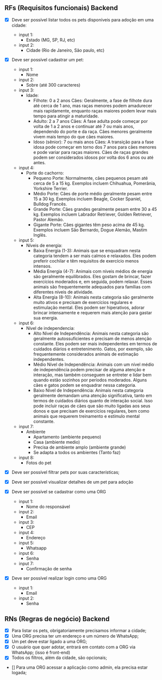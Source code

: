 ## RFs (Requisitos funcionais) Backend

- [x] Deve ser possível listar todos os pets disponíveis para adoção em uma cidade:
  - input 1:
    - Estado (MG, SP, RJ, etc)
  - input 2:
    - Cidade (Rio de Janeiro, São paulo, etc)
- [x] Deve ser possível cadastrar um pet:

  - input 1:
    - Nome
  - input 2:
    - Sobre (até 300 caracteres)
  - input 3:
    - Idade:
      - Filhote: 0 a 2 anos
        Cães: Geralmente, a fase de filhote dura até cerca de 1 ano, mas raças menores podem amadurecer mais rapidamente, enquanto raças maiores podem levar mais tempo para atingir a maturidade.
      - Adulto: 2 a 7 anos
        Cães: A fase adulta pode começar por volta de 1 a 2 anos e continuar até 7 ou mais anos, dependendo do porte e da raça. Cães menores geralmente vivem mais tempo do que cães maiores.
      - Idoso (sênior): 7 ou mais anos
        Cães: A transição para a fase idosa pode começar em torno dos 7 anos para cães menores e pode variar para raças maiores. Cães de raças grandes podem ser considerados idosos por volta dos 6 anos ou até antes.
  - input 4:
    - Porte do cachorro:
      - Pequeno Porte:
        Normalmente, cães pequenos pesam até cerca de 5 a 15 kg. Exemplos incluem Chihuahua, Pomerânia, Yorkshire Terrier.
      - Médio Porte:
        Cães de porte médio geralmente pesam entre 15 a 30 kg. Exemplos incluem Beagle, Cocker Spaniel, Bulldog Francês.
      - Grande Porte:
        Cães grandes geralmente pesam entre 30 a 45 kg. Exemplos incluem Labrador Retriever, Golden Retriever, Pastor Alemão.
      - Gigante Porte:
        Cães gigantes têm peso acima de 45 kg. Exemplos incluem São Bernardo, Dogue Alemão, Mastim Inglês.
  - input 5:
    - Níveis de energia:
      - Baixa Energia (1-3):
        Animais que se enquadram nesta categoria tendem a ser mais calmos e relaxados. Eles podem preferir cochilar e têm requisitos de exercício menos intensos.
      - Média Energia (4-7):
        Animais com níveis médios de energia são geralmente equilibrados. Eles gostam de brincar, fazer exercícios moderados e, em seguida, podem relaxar. Esses animais são frequentemente adequados para famílias com diferentes níveis de atividade.
      - Alta Energia (8-10):
        Animais nesta categoria são geralmente muito ativos e precisam de exercícios regulares e estimulação mental. Eles podem ser hiperativos, adorar brincar intensamente e requerem mais atenção para gastar sua energia.
  - input 6:
    - Nivel de independencia:
      - Alto Nível de Independência:
        Animais nesta categoria são geralmente autossuficientes e precisam de menos atenção constante. Eles podem ser mais independentes em termos de cuidados diários e entretenimento. Gatos, por exemplo, são frequentemente considerados animais de estimação independentes.
      - Médio Nível de Independência:
        Animais com um nível médio de independência podem precisar de alguma atenção e interação, mas também conseguem se entreter e lidar bem quando estão sozinhos por períodos moderados. Alguns cães e gatos podem se enquadrar nessa categoria.
      - Baixo Nível de Independência:
        Animais nesta categoria geralmente demandam uma atenção significativa, tanto em termos de cuidados diários quanto de interação social. Isso pode incluir raças de cães que são muito ligadas aos seus donos e que precisam de exercícios regulares, bem como animais que requerem treinamento e estímulo mental constante.
  - input 7:
    - Ambiente
      - Apartamento (ambiente pequeno)
      - Casa (ambiente medio)
      - Precisa de ambiente amplo (ambiente grande)
      - Se adapta a todos os ambientes (Tanto faz)
  - input 8:
    - Fotos do pet

- [x] Deve ser possível filtrar pets por suas características;
- [x] Deve ser possível visualizar detalhes de um pet para adoção
- [x] Deve ser possível se cadastrar como uma ORG
  - input 1:
    - Nome do responsável
  - input 2:
    - Email
  - input 3:
    - CEP
  - input 4:
    - Endereço
  - input 5:
    - Whatsapp
  - input 6:
    - Senha
  - input 7:
    - Confirmação de senha
- [x] Deve ser possível realizar login como uma ORG
  - input 1:
    - Email
  - input 2:
    - Senha


## RNs (Regras de negócio) Backend

- [x] Para listar os pets, obrigatoriamente precisamos informar a cidade;
- [x] Uma ORG precisa ter um endereço e um número de WhatsApp;
- [x] Um pet deve estar ligado a uma ORG;
- [x] O usuário que quer adotar, entrará em contato com a ORG via WhatsApp; (isso é front-end)
- [x] Todos os filtros, além da cidade, são opcionais;
- [] Para uma ORG acessar a aplicação como admin, ela precisa estar logada;


